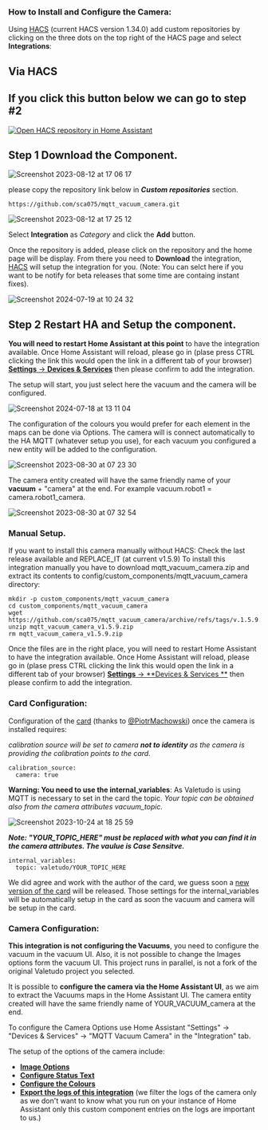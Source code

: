 ### How to Install and Configure the Camera:
Using [HACS](https://hacs.xyz/) (current HACS version  1.34.0) add custom repositories by clicking on the three dots on the top right of the HACS page and select **Integrations**:

## Via HACS

## If you click this button below we can go to step #2
[![Open HACS repository in Home Assistant](https://my.home-assistant.io/badges/hacs_repository.svg)](https://my.home-assistant.io/redirect/hacs_repository/?owner=sca075&repository=mqtt_vacuum_camera&category=integration)

## Step 1 Download the Component.
![Screenshot 2023-08-12 at 17 06 17](https://github.com/sca075/valetudo_vacuum_camera/assets/82227818/4abdf05a-eb50-4317-a0e9-8c6984bdba05)

please copy the repository link below in ***Custom repositories*** section.

```
https://github.com/sca075/mqtt_vacuum_camera.git
```

![Screenshot 2023-08-12 at 17 25 12](https://github.com/sca075/mqtt_vacuum_camera/assets/82227818/5e0874e6-4599-4853-b69b-940609555491)

Select **Integration** as _Category_ and click the **Add** button.


Once the repository is added, please click on the repository and the home page will be display. From there you need to
**Download** the integration, [HACS](https://hacs.xyz/) will setup the integration for you. (Note: You can selct here if you want to be notify for beta releases that some time are containg instant fixes).

![Screenshot 2024-07-19 at 10 24 32](https://github.com/user-attachments/assets/57a22bb7-f9d5-40fc-abda-1a2bd34265da)


## Step 2 Restart HA and Setup the component.

**You will need to restart Home Assistant at this point** to have the integration available. Once Home Assistant will reload, please go in (plase press CTRL clicking the link this would open the link in a different tab of your browser) [**Settings** -> **Devices & Services**](https://my.home-assistant.io/redirect/config_flow_start/?domain=mqtt_vacuum_camera) then please confirm to add the integration.

The setup will start, you just select here the vacuum and the camera will be configured.

![Screenshot 2024-07-18 at 13 11 04](https://github.com/user-attachments/assets/871bb739-ce32-4ee4-bccf-05d597afd399)

The configuration of the colours you would prefer for each element in the maps can be done via Options. The camera will is connect automatically to the HA MQTT (whatever setup you use), for each vacuum you configured a new entity will be added to the configuration.

![Screenshot 2023-08-30 at 07 23 30](https://github.com/sca075/mqtt_vacuum_camera/assets/82227818/5587ecc0-859e-4bd4-ba18-0f96df0c55a5)


The camera entity created will have the same friendly name of your **vacuum** + "camera" at the end. For example vacuum.robot1 = camera.robot1_camera.

![Screenshot 2023-08-30 at 07 32 54](https://github.com/sca075/valetudo_vacuum_camera/assets/82227818/c4c054a5-e021-4c68-804b-9484d35a42ae)

### Manual Setup.
If you want to install this camera manually without HACS:
Check the last release available and REPLACE_IT (at current v1.5.9)
To install this integration manually you have to download mqtt_vacuum_camera.zip and extract its contents to config/custom_components/mqtt_vacuum_camera directory:

```
mkdir -p custom_components/mqtt_vacuum_camera
cd custom_components/mqtt_vacuum_camera
wget https://github.com/sca075/mqtt_vacuum_camera/archive/refs/tags/v.1.5.9.zip
unzip mqtt_vacuum_camera_v1.5.9.zip
rm mqtt_vacuum_camera_v1.5.9.zip
```

Once the files are in the right place, you will need to restart Home Assistant to have the integration available. Once Home Assistant will reload, please go in (plase press CTRL clicking the link this would open the link in a different tab of your browser) [**Settings** -> **Devices & Services **](https://my.home-assistant.io/redirect/config_flow_start/?domain=valetudo_vacuum_camera) then please confirm to add the integration.

### Card Configuration:

Configuration of the [card](https://github.com/PiotrMachowski/lovelace-xiaomi-vacuum-map-card) (thanks to [@PiotrMachowski](https://github.com/PiotrMachowski)) once the camera is installed requires:

*calibration source will be set to camera **not to identity** as the camera is providing the calibration points to the card.*
```
calibration_source: 
  camera: true 
```

**Warning: You need to use the internal_variables**: As Valetudo is using MQTT is necessary to set in the card the
topic.
*Your topic can be obtained also from the camera attributes vacuum_topic.*

![Screenshot 2023-10-24 at 18 25 59](https://github.com/sca075/valetudo_vacuum_camera/assets/82227818/080b7bcb-19f1-4415-870f-2285329e7ce9)

***Note: "YOUR_TOPIC_HERE" must be replaced with what you can find it in the camera attributes. The vaulue is Case
Sensitve.***
```
internal_variables: 
  topic: valetudo/YOUR_TOPIC_HERE  
```

We did agree and work with the author of the card, we guess soon a [new version of the card](https://github.com/PiotrMachowski/lovelace-xiaomi-vacuum-map-card/actions/runs/7005593157) will be released.
Those settings for the internal_variables will be automatically setup in the card as soon the vacuum and camera will be setup in the card.

### Camera Configuration:

**This integration is not configuring the Vacuums**, you need to configure the vacuum in the vacuum UI. Also, it is not
possible to change the Images options form the vacuum UI.
This project runs in parallel, is not a fork of the original Valetudo project you selected.

It is possible to **configure the camera via the Home Assistant UI**, as we aim to extract the Vacuums maps in the Home
Assistant UI.
The camera entity created will have the same friendly name of YOUR_VACUUM_camera at the end.

To configure the Camera Options use Home Assistant "Settings" -> "Devices & Services" -> "MQTT Vacuum Camera" in
the "Integration" tab.

The setup of the options of the camera include:
- [**Image Options**](https://github.com/sca075/mqtt_vacuum_camera/blob/main/docs/images_options.md)
- [**Configure Status Text**](https://github.com/sca075/mqtt_vacuum_camera/blob/main/docs/status_text.md)
- [**Configure the Colours**](https://github.com/sca075/mqtt_vacuum_camera/blob/main/docs/colours.md)
- [**Export the logs of this integration**](https://github.com/sca075/mqtt_vacuum_camera/blob/main/docs/snapshots.md) (we filter the logs of the camera only as we don't want
  to know what you run on your instance of Home Assistant only this custom component entries on the logs are important to us.)

